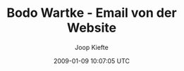 ---
title: 'Bodo Wartke - Email von der Website'
posts: 2
hash: 'pVSybuKZ'
author: 'Joop Kiefte'
date: 2009-01-09 10:07:05 UTC
sources:
  - https://tokipona.yahoogroups.narkive.com/pVSybuKZ
---